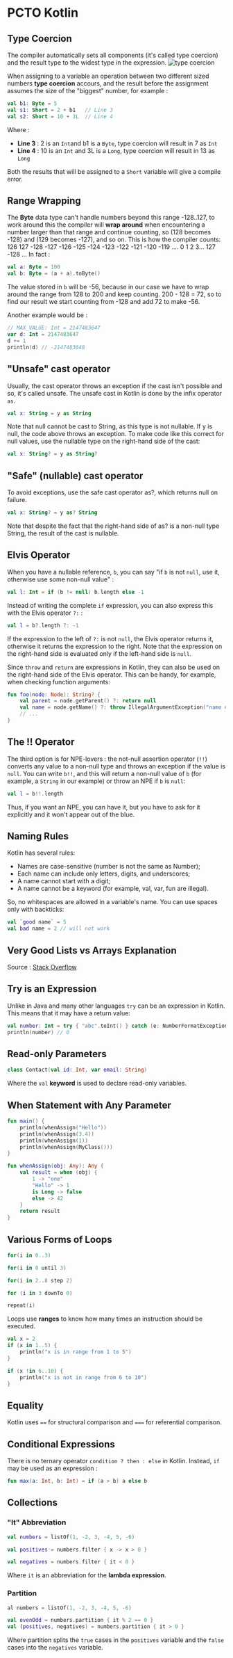 # PCTO Kotlin

## Type Coercion

The compiler automatically sets all components (it's called type coercion) and the result type to the widest type in the expression.
![type coercion](https://ucarecdn.com/f6fd5591-06db-4ba1-a67f-9c6bfcffd526/)

When assigning to a variable an operation between two different sized numbers **type coercion** accours, and the result before the assignment assumes the size of the "biggest" number, for example :
```kt
val b1: Byte = 5
val s1: Short = 2 + b1   // Line 3
val s2: Short = 10 + 3L  // Line 4
```
Where :
+ **Line 3** : 2 is an `Int`and b1 is a `Byte`, type coercion will result in 7 as `Int`
+ **Line 4** : 10 is an `Int` and 3L is a `Long`, type coercion will result in 13 as `Long`

Both the results that will be assigned to a `Short` variable will give a compile error.

## Range Wrapping

The **Byte** data type can't handle numbers beyond this range -128..127, to work around this the compiler will **wrap around** when encountering a number larger than that range and continue counting, so (128 becomes -128) and (129 becomes -127), and so on.
This is how the compiler counts: 126 127 -128 -127 -126 -125 -124 -123 -122 -121 -120 -119 .... 0 1 2 3... 127 -128 ...
In fact :
```kt
val a: Byte = 100
val b: Byte = (a + a).toByte()
```
The value stored in `b` will be -56, because in our case we have to wrap around the range from 128 to 200 and keep counting.
200 - 128 = 72, so to find our result we start counting from -128 and add 72 to make -56.

Another example would be :
```kt
// MAX_VALUE: Int = 2147483647
var d: Int = 2147483647
d += 1
println(d) // -2147483648
```

## "Unsafe" cast operator

Usually, the cast operator throws an exception if the cast isn't possible and so, it's called unsafe.
The unsafe cast in Kotlin is done by the infix operator `as`.
```kt
val x: String = y as String
```
Note that null cannot be cast to String, as this type is not nullable. 
If y is null, the code above throws an exception. 
To make code like this correct for null values, use the nullable type on the right-hand side of the cast:
```kt
val x: String? = y as String?
```

## "Safe" (nullable) cast operator

To avoid exceptions, use the safe cast operator as?, which returns null on failure.
```kt
val x: String? = y as? String
```
Note that despite the fact that the right-hand side of as? is a non-null type String, the result of the cast is nullable.

## Elvis Operator

When you have a nullable reference, `b`, you can say "if `b` is not `null`, use it, otherwise use some non-null value" :
```kt
val l: Int = if (b != null) b.length else -1
```
Instead of writing the complete `if` expression, you can also express this with the Elvis operator `?:` :
```kt
val l = b?.length ?: -1
```
If the expression to the left of `?:` is not `null`, the Elvis operator returns it, otherwise it returns the expression to the right. 
Note that the expression on the right-hand side is evaluated only if the left-hand side is `null`.

Since `throw` and `return` are expressions in Kotlin, they can also be used on the right-hand side of the Elvis operator. 
This can be handy, for example, when checking function arguments:
```kt
fun foo(node: Node): String? {
    val parent = node.getParent() ?: return null
    val name = node.getName() ?: throw IllegalArgumentException("name expected")
    // ...
}
```

## The !! Operator

The third option is for NPE-lovers : the not-null assertion operator (`!!`) converts any value to a non-null type and throws an exception if the value is `null`. 
You can write `b!!`, and this will return a non-null value of `b` (for example, a `String` in our example) or throw an NPE if `b` is `null`:
```kt
val l = b!!.length
```
Thus, if you want an NPE, you can have it, but you have to ask for it explicitly and it won't appear out of the blue.

## Naming Rules

Kotlin has several rules:
+ Names are case-sensitive (number is not the same as Number);
+ Each name can include only letters, digits, and underscores;
+ A name cannot start with a digit;
+ A name cannot be a keyword (for example, val, var, fun are illegal).

So, no whitespaces are allowed in a variable's name. You can use spaces only with backticks:
```kt
val `good name` = 5
val bad name = 2 // will not work
```

## Very Good Lists vs Arrays Explanation

Source : [Stack Overflow](https://stackoverflow.com/a/36263748)

## Try is an Expression

Unlike in Java and many other languages `try` can be an expression in Kotlin. This means that it may have a return value:
```kt
val number: Int = try { "abc".toInt() } catch (e: NumberFormatException) { 0 }
println(number) // 0
```







## Read-only Parameters

```kt
class Contact(val id: Int, var email: String) 
```
Where the `val` **keyword** is used to declare read-only variables.

## When Statement with Any Parameter

```kt
fun main() {
    println(whenAssign("Hello"))
    println(whenAssign(3.4))
    println(whenAssign(1))
    println(whenAssign(MyClass()))
}

fun whenAssign(obj: Any): Any {
    val result = when (obj) {
        1 -> "one"
        "Hello" -> 1
        is Long -> false
        else -> 42
    }
    return result
}
```

## Various Forms of Loops

```kt
for(i in 0..3)

for(i in 0 until 3)

for(i in 2..8 step 2)

for (i in 3 downTo 0)

repeat(i)
```
Loops use **ranges** to know how many times an instruction should be executed.

```kt
val x = 2
if (x in 1..5) {
    println("x is in range from 1 to 5")
}

if (x !in 6..10) {
    println("x is not in range from 6 to 10")
}
```

## Equality

Kotlin uses `==` for structural comparison and `===` for referential comparison.

## Conditional Expressions

There is no ternary operator `condition ? then : else` in Kotlin. Instead, `if` may be used as an expression :

```kt
fun max(a: Int, b: Int) = if (a > b) a else b  
```

## Collections

### "It" Abbreviation

```kt
val numbers = listOf(1, -2, 3, -4, 5, -6)

val positives = numbers.filter { x -> x > 0 }

val negatives = numbers.filter { it < 0 }
```
Where `it` is an abbreviation for the **lambda expression**.

### Partition

```kt
al numbers = listOf(1, -2, 3, -4, 5, -6)

val evenOdd = numbers.partition { it % 2 == 0 }
val (positives, negatives) = numbers.partition { it > 0 }
```
Where partition splits the `true` cases in the `positives` variable and the `false` cases into the `negatives` variable.
